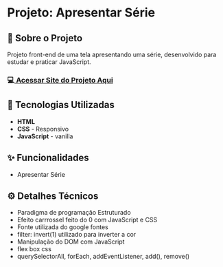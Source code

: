 <h1>Projeto: Apresentar Série </h1>

<h2>📌 Sobre o Projeto</h2>
<p>Projeto front-end de uma tela apresentando uma série, desenvolvido para estudar e praticar JavaScript.</p>

<h3>💻<a href="https://deangelleses.github.io/serie_carrossel-HTML-CSS-JavaScript/" target="_blank"> Acessar Site do Projeto Aqui</a></h3>

<h2>🚀 Tecnologias Utilizadas</h2>
<ul>
  <li><b>HTML</b></li>
  <li><b>CSS</b> - Responsivo</li>
  <li><b>JavaScript</b> - vanilla</li>
</ul>

<h2>✨ Funcionalidades</h2>
<ul>
  <li>Apresentar Série</li>
</ul>

<h2>⚙️ Detalhes Técnicos</h2>
<ul>
  <li>Paradigma de programação Estruturado</li>
  <li>Efeito carrrossel feito do 0 com JavaScript e CSS</li>
  <li>Fonte utilizada do google fontes</li>
  <li>filter: invert(1) utilizado para inverter a cor</li>
  <li>Manipulação do DOM com JavaScript</li>
  <li>flex box css</li>
  <li>querySelectorAll, forEach, addEventListener, add(), remove()</li>
</ul>
